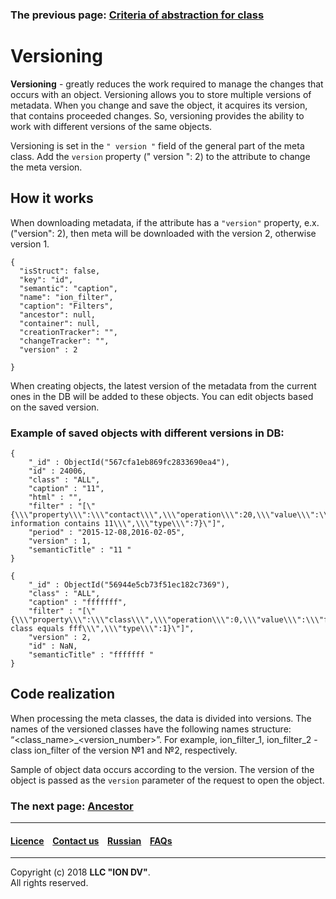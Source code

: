 ### The previous page: [Criteria of abstraction for class](/docs/en/2_system_description/metadata_structure/meta_class/abstract.md)
# Versioning
 
 **Versioning** - greatly reduces the work required to manage the changes that occurs with an object. Versioning allows you to store multiple versions of metadata. When you change and save the object, it acquires its version, that contains proceeded changes. So, versioning provides the ability to work with different versions of the same objects.
 
 
Versioning is set in the `" version "` field of the general part of the meta class. Add the `version` property (" version ": 2) to the attribute to change the meta version.
 
## How it works
When downloading metadata, if the attribute has a `"version"` property, e.x. ("version": 2), then meta will be downloaded with the version 2, otherwise version 1.

 ```
 {
   "isStruct": false,
   "key": "id",
   "semantic": "caption",
   "name": "ion_filter",
   "caption": "Filters",
   "ancestor": null,
   "container": null,
   "creationTracker": "",
   "changeTracker": "",
   "version" : 2
  
 }
 
 ```
 
 When creating objects, the latest version of the metadata from the current ones in the DB will be added to these objects. You can edit objects based on the saved version.
 
 ### Example of saved objects with different versions in DB:
 
 ```
 {
     "_id" : ObjectId("567cfa1eb869fc2833690ea4"),
     "id" : 24006,
     "class" : "ALL",
     "caption" : "11",
     "html" : "",
     "filter" : "[\"{\\\"property\\\":\\\"contact\\\",\\\"operation\\\":20,\\\"value\\\":\\\"11\\\",\\\"title\\\":\\\"Contact information contains 11\\\",\\\"type\\\":7}\"]",
     "period" : "2015-12-08,2016-02-05",
     "version" : 1,
     "semanticTitle" : "11 "
 }
 
 {
     "_id" : ObjectId("56944e5cb73f51ec182c7369"),
     "class" : "ALL",
     "caption" : "fffffff",
     "filter" : "[\"{\\\"property\\\":\\\"class\\\",\\\"operation\\\":0,\\\"value\\\":\\\"fff\\\",\\\"title\\\":\\\"Filter class equals fff\\\",\\\"type\\\":1}\"]",
     "version" : 2,
     "id" : NaN,
     "semanticTitle" : "fffffff "
 }
 ```
 
 
## Code realization 
 
When processing the meta classes, the data is divided into versions. The names of the versioned classes have the following names structure: “<class_name>_<version_number>”. For example, ion_filter_1, ion_filter_2 - сlass ion_filter of the version  №1 and №2, respectively.

Sample of object data occurs according to the version. The version of the object is passed as the `version` parameter of the request to open the object.


### The next page: [Ancestor](/docs/en/2_system_description/metadata_structure/meta_class/ancestor.md)
--------------------------------------------------------------------------  


 #### [Licence](/LICENCE.md) &ensp;  [Contact us](https://iondv.com) &ensp;  [Russian](/docs/ru/2_system_description/metadata_structure/meta_class/metaversion.md)   &ensp; [FAQs](/faqs.md)          



--------------------------------------------------------------------------  

Copyright (c) 2018 **LLC "ION DV"**.  
All rights reserved. 